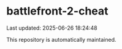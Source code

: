 # battlefront-2-cheat

Last updated: 2025-06-26 18:24:48

This repository is automatically maintained.
